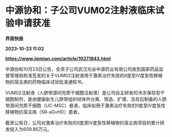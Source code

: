 # 中源协和：子公司VUM02注射液临床试验申请获准
**界面快报**

**2023-10-23 11:02**

**https://www.jiemian.com/article/10271843.html**

中源协和10月23日公告，全资子公司武汉光谷中源药业有限公司收到国家药品监督管理局核准签发的关于VUM02注射液用于激素治疗失败的II度至IV度急性移植物抗宿主病的药物临床试验批准通知书。

VUM02注射液（人脐带源间充质干细胞注射液）是公司自主研发的冷冻保存型干细胞制剂，是由健康新生儿脐带组织经体外分离、筛选、扩增、冻存后制备的人脐带源间充质干细胞（UC-MSC）悬液，临床拟用于激素治疗失败的II度至IV度急性移植物抗宿主病（SR-aGvHD）患者。

截至公告日，公司对激素治疗失败的II度至IV度急性移植物抗宿主病项目的累计研发投入为609.86万元。